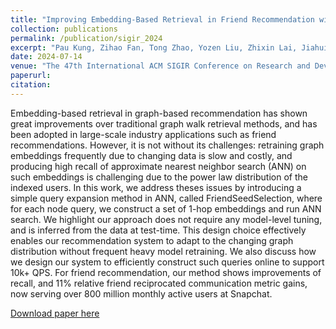 ```yaml
---
title: "Improving Embedding-Based Retrieval in Friend Recommendation with ANN Query Expansion."
collection: publications
permalink: /publication/sigir_2024
excerpt: "Pau Kung, Zihao Fan, Tong Zhao, Yozen Liu, Zhixin Lai, Jiahui Shi, Yan Wu, Jun Yu, Neil Shah, Ganesh Venkataraman"
date: 2024-07-14
venue: "The 47th International ACM SIGIR Conference on Research and Development in Information Retrieval (SIGIR)"
paperurl:
citation:
---
```

Embedding-based retrieval in graph-based recommendation has shown great improvements over traditional graph walk retrieval methods, and has been adopted in large-scale industry applications such as friend recommendations. However, it is not without its challenges: retraining graph embeddings frequently due to changing data is slow and costly, and producing high recall of approximate nearest neighbor search (ANN) on such embeddings is challenging due to the power law distribution of the indexed users. In this work, we address theses issues by introducing a simple query expansion method in ANN, called FriendSeedSelection, where for each node query, we construct a set of 1-hop embeddings and run ANN search. We highlight our approach does not require any model-level tuning, and is inferred from the data at test-time. This design choice effectively enables our recommendation system to adapt to the changing graph distribution without frequent heavy model retraining. We also discuss how we design our system to efficiently construct such queries online to support 10k+ QPS. For friend recommendation, our method shows improvements of recall, and 11% relative friend reciprocated communication metric gains, now serving over 800 million monthly active users at Snapchat.

[Download paper here](https://github.com/zariable/zariable.github.io/blob/master/files/sigir_24.pdf)